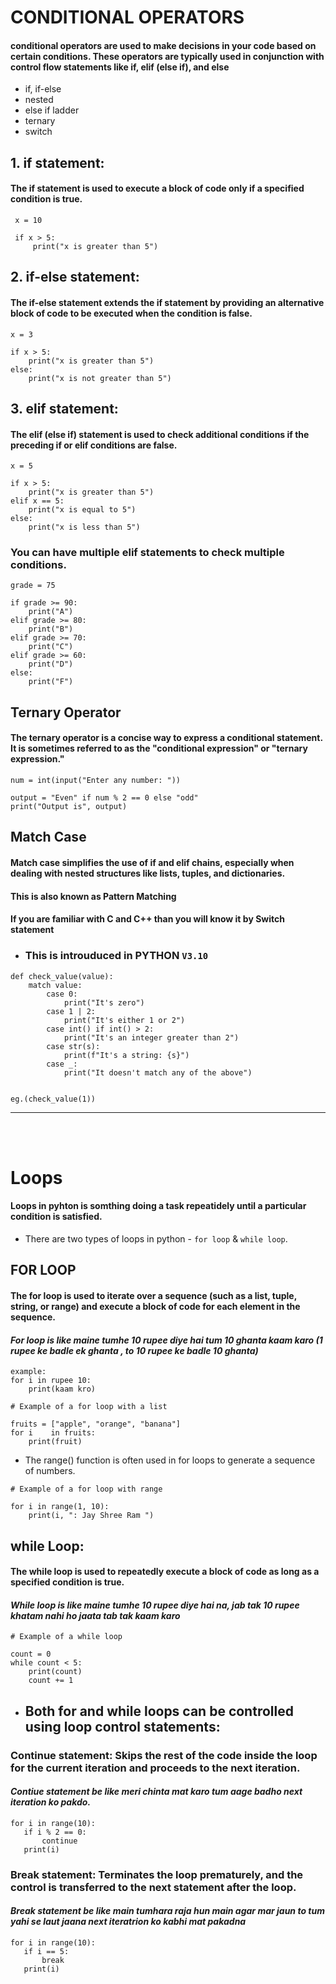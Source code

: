 # CONDITIONAL OPERATORS
#### conditional operators are used to make decisions in your code based on certain conditions. These operators are typically used in conjunction with control flow statements like if, elif (else if), and else

- if, if-else
- nested
- else if ladder
- ternary
- switch

## 1. if statement:
#### The if statement is used to execute a block of code only if a specified condition is true.
  ```
   x = 10

   if x > 5:
       print("x is greater than 5")
  ```

## 2. if-else statement:
#### The if-else statement extends the if statement by providing an alternative block of code to be executed when the condition is false.
```
x = 3

if x > 5:
    print("x is greater than 5")
else:
    print("x is not greater than 5")
```
## 3. elif statement:
#### The elif (else if) statement is used to check additional conditions if the preceding if or elif conditions are false.
```
x = 5

if x > 5:
    print("x is greater than 5")
elif x == 5:
    print("x is equal to 5")
else:
    print("x is less than 5")

```

### You can have multiple elif statements to check multiple conditions.
```
grade = 75

if grade >= 90:
    print("A")
elif grade >= 80:
    print("B")
elif grade >= 70:
    print("C")
elif grade >= 60:
    print("D")
else:
    print("F")
```
## Ternary Operator
#### The ternary operator is a concise way to express a conditional statement. It is sometimes referred to as the "conditional expression" or "ternary expression." 

```
num = int(input("Enter any number: "))

output = "Even" if num % 2 == 0 else "odd"
print("Output is", output)
```


## Match Case
#### Match case simplifies the use of if and elif chains, especially when dealing with nested structures like lists, tuples, and dictionaries.
#### This is also known as **Pattern Matching**
#### If you are familiar with C and C++ than you will know it by Switch statement

- ### This is introuduced in **PYTHON** `V3.10`

```
def check_value(value):
    match value:
        case 0:
            print("It's zero")
        case 1 | 2:
            print("It's either 1 or 2")
        case int() if int() > 2:
            print("It's an integer greater than 2")
        case str(s):
            print(f"It's a string: {s}")
        case _:
            print("It doesn't match any of the above")


eg.(check_value(1))
```

<hr>
<br><br>

# Loops
#### Loops in pyhton is somthing doing a task repeatidely until a particular condition is satisfied.
- There are two types of loops in python - `for loop` & `while loop`.

## FOR LOOP
#### The for loop is used to iterate over a sequence (such as a list, tuple, string, or range) and execute a block of code for each element in the sequence.
#### _For loop is like maine tumhe 10 rupee diye hai tum 10 ghanta kaam karo (1 rupee ke badle ek ghanta , to 10 rupee ke badle 10 ghanta)_

```
example:
for i in rupee 10:
    print(kaam kro)
```

```
# Example of a for loop with a list

fruits = ["apple", "orange", "banana"]
for i    in fruits:
    print(fruit)
```

- The range() function is often used in for loops to generate a sequence of numbers.

```
# Example of a for loop with range

for i in range(1, 10):
    print(i, ": Jay Shree Ram ")
```

## while Loop:
#### The while loop is used to repeatedly execute a block of code as long as a specified condition is true.

#### _While loop is like maine tumhe 10 rupee diye hai na, jab tak 10 rupee khatam nahi ho jaata tab tak kaam karo_

```
# Example of a while loop

count = 0
while count < 5:
    print(count)
    count += 1
```

- ## Both for and while loops can be controlled using loop control statements:

### Continue statement: Skips the rest of the code inside the loop for the current iteration and proceeds to the next iteration.
#### _Contiue statement be like meri chinta mat karo tum aage badho next iteration ko pakdo._
 ```
 for i in range(10):
    if i % 2 == 0:
        continue
    print(i)
 ```

 ### Break statement: Terminates the loop prematurely, and the control is transferred to the next statement after the loop.

 #### _Break statement be like main tumhara raja hun main agar mar jaun to tum yahi se laut jaana next iteratrion ko kabhi mat pakadna_
 ```
 for i in range(10):
    if i == 5:
        break
    print(i)
 ```